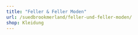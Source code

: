 ```yaml
---
title: "Feller & Feller Moden"
url: /suedbrookmerland/feller-und-feller-moden/
shop: Kleidung
---
```

